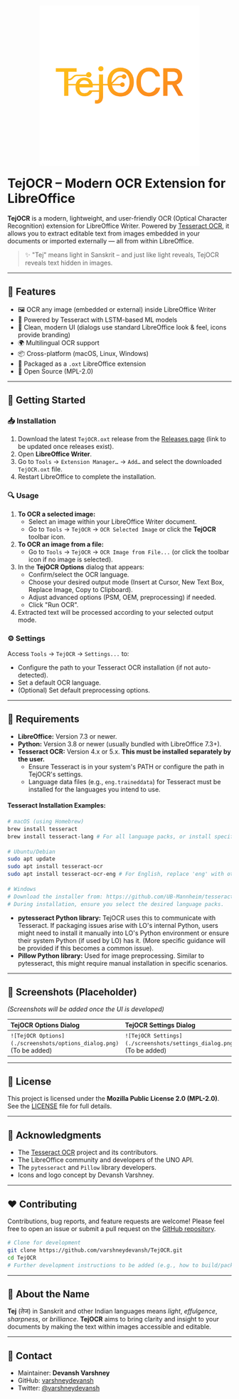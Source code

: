 <!-- This Source Code Form is subject to the terms of the Mozilla Public -->
<!-- License, v. 2.0. If a copy of the MPL was not distributed with this -->
<!-- file, You can obtain one at https://mozilla.org/MPL/2.0/. -->
<!-- © 2025 Devansh (Author of TejOCR) -->

<div align="center">
  <img src="icons/main_logo.png" alt="TejOCR Logo" width="360" style="margin-bottom: -20px;"/>
</div>

# TejOCR – Modern OCR Extension for LibreOffice

**TejOCR** is a modern, lightweight, and user-friendly OCR (Optical Character Recognition) extension for LibreOffice Writer. Powered by [Tesseract OCR](https://github.com/tesseract-ocr/tesseract), it allows you to extract editable text from images embedded in your documents or imported externally — all from within LibreOffice.

> ✨ "Tej" means light in Sanskrit – and just like light reveals, TejOCR reveals text hidden in images.

---

## 🧠 Features

- 🖼️ OCR any image (embedded or external) inside LibreOffice Writer
- 🤖 Powered by Tesseract with LSTM-based ML models
- 🌈 Clean, modern UI (dialogs use standard LibreOffice look & feel, icons provide branding)
- 🌍 Multilingual OCR support
- 📦 Cross-platform (macOS, Linux, Windows)
- 🧩 Packaged as a `.oxt` LibreOffice extension
- 🔐 Open Source (MPL-2.0)

---

## 🚀 Getting Started

### 📥 Installation

1.  Download the latest `TejOCR.oxt` release from the [Releases page](https://github.com/varshneydevansh/TejOCR/releases) (link to be updated once releases exist).
2.  Open **LibreOffice Writer**.
3.  Go to `Tools` → `Extension Manager…` → `Add…` and select the downloaded `TejOCR.oxt` file.
4.  Restart LibreOffice to complete the installation.

### 🔍 Usage

1.  **To OCR a selected image:**
    *   Select an image within your LibreOffice Writer document.
    *   Go to `Tools` → `TejOCR` → `OCR Selected Image` or click the **TejOCR** toolbar icon.
2.  **To OCR an image from a file:**
    *   Go to `Tools` → `TejOCR` → `OCR Image from File...` (or click the toolbar icon if no image is selected).
3.  In the **TejOCR Options** dialog that appears:
    *   Confirm/select the OCR language.
    *   Choose your desired output mode (Insert at Cursor, New Text Box, Replace Image, Copy to Clipboard).
    *   Adjust advanced options (PSM, OEM, preprocessing) if needed.
    *   Click "Run OCR".
4.  Extracted text will be processed according to your selected output mode.

### ⚙️ Settings

Access `Tools` → `TejOCR` → `Settings...` to:

*   Configure the path to your Tesseract OCR installation (if not auto-detected).
*   Set a default OCR language.
*   (Optional) Set default preprocessing options.

---

## 🔧 Requirements

*   **LibreOffice:** Version 7.3 or newer.
*   **Python:** Version 3.8 or newer (usually bundled with LibreOffice 7.3+).
*   **Tesseract OCR:** Version 4.x or 5.x. **This must be installed separately by the user.**
    *   Ensure Tesseract is in your system's PATH or configure the path in TejOCR's settings.
    *   Language data files (e.g., `eng.traineddata`) for Tesseract must be installed for the languages you intend to use.

#### Tesseract Installation Examples:

```bash
# macOS (using Homebrew)
brew install tesseract
brew install tesseract-lang # For all language packs, or install specific ones

# Ubuntu/Debian
sudo apt update
sudo apt install tesseract-ocr
sudo apt install tesseract-ocr-eng # For English, replace 'eng' with other language codes as needed (e.g., tesseract-ocr-hin for Hindi)

# Windows
# Download the installer from: https://github.com/UB-Mannheim/tesseract/wiki
# During installation, ensure you select the desired language packs.
```

*   **pytesseract Python library:** TejOCR uses this to communicate with Tesseract. If packaging issues arise with LO's internal Python, users might need to install it manually into LO's Python environment or ensure their system Python (if used by LO) has it. (More specific guidance will be provided if this becomes a common issue).
*   **Pillow Python library:** Used for image preprocessing. Similar to pytesseract, this might require manual installation in specific scenarios.

---

## 📸 Screenshots (Placeholder)

*(Screenshots will be added once the UI is developed)*

| TejOCR Options Dialog                     | TejOCR Settings Dialog                    |
| :---------------------------------------- | :-------------------------------------- |
| `![TejOCR Options](./screenshots/options_dialog.png)` (To be added) | `![TejOCR Settings](./screenshots/settings_dialog.png)` (To be added) |

---

## 📜 License

This project is licensed under the **Mozilla Public License 2.0 (MPL-2.0)**.
See the [LICENSE](./LICENSE) file for full details.

---

## 🙌 Acknowledgments

*   The [Tesseract OCR](https://github.com/tesseract-ocr/tesseract) project and its contributors.
*   The LibreOffice community and developers of the UNO API.
*   The `pytesseract` and `Pillow` library developers.
*   Icons and logo concept by Devansh Varshney.

---

## ❤️ Contributing

Contributions, bug reports, and feature requests are welcome! Please feel free to open an issue or submit a pull request on the [GitHub repository](https://github.com/varshneydevansh/TejOCR).

```bash
# Clone for development
git clone https://github.com/varshneydevansh/TejOCR.git
cd TejOCR
# Further development instructions to be added (e.g., how to build/package .oxt)
```

---

## 🧠 About the Name

**Tej** (तेज) in Sanskrit and other Indian languages means *light*, *effulgence*, *sharpness*, or *brilliance*. **TejOCR** aims to bring clarity and insight to your documents by making the text within images accessible and editable.

---

## 📧 Contact

*   Maintainer: **Devansh Varshney**
*   GitHub: [varshneydevansh](https://github.com/varshneydevansh)
*   Twitter: [@varshneydevansh](https://x.com/varshneydevansh)